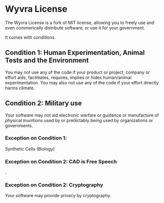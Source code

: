 Wyvra License
=============

The Wyvra License is a fork of MIT license, allowing you to freely use and 
even commerically distribute software, or use it for your government.

It comes with conditions.

## Condition 1: Human Experimentation, Animal Tests and the Environment
You may not use any of the code if your product or project, company or effort
aids, facilitiates, requires, implies or hides human/animal experimentation.
You may also not use any of the code if your effort directly harms climate.

## Condition 2: Military use
Your software may not aid electronic warfare or guidance or manufacture of
physical munitions used by or predictably being used by organizations or
governments.

### Exception on Condition 1:
Synthetic Cells (Biology)

### Exception on Condition 2: CAD is Free Speech
.

### Exception on Condition 2: Cryptography
Your software may provide privacy by cryptography.
